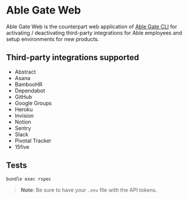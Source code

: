 # Able Gate Web

Able Gate Web is the counterpart web application of [Able Gate CLI](https://github.com/ableco/able-gate) for activating / deactivating third-party integrations for Able employees and setup environments for new products.

## Third-party integrations supported

- Abstract
- Asana
- BambooHR
- Dependabot
- GitHub
- Google Groups
- Heroku
- Invision
- Notion
- Sentry
- Slack
- Pivotal Tracker
- 15five

## Tests

`bundle exec rspec`

> **Note**: Be sure to have your `.env` file with the API tokens.
